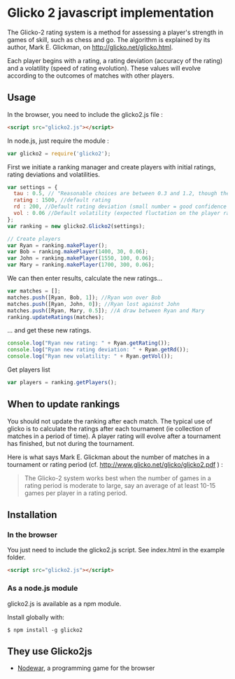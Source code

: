 # Glicko 2 javascript implementation

The Glicko-2 rating system is a method for assessing a player's strength in games of skill, such as chess and go.
The algorithm is explained by its author, Mark E. Glickman, on http://glicko.net/glicko.html.

Each player begins with a rating, a rating deviation (accuracy of the rating) and a volatility (speed of rating evolution). These values will evolve according to the outcomes of matches with other players.

## Usage

In the browser, you need to include the glicko2.js file :

``` html
<script src="glicko2.js"></script>
```

In node.js, just require the module :

``` javascript
var glicko2 = require('glicko2');
```

First we initiate a ranking manager and create players with initial ratings, rating deviations and volatilities.

``` javascript
var settings = {
  tau : 0.5, // "Reasonable choices are between 0.3 and 1.2, though the system should be tested to decide which value results in greatest predictive accuracy."
  rating : 1500, //default rating
  rd : 200, //Default rating deviation (small number = good confidence on the rating accuracy)
  vol : 0.06 //Default volatility (expected fluctation on the player rating)
};
var ranking = new glicko2.Glicko2(settings);

// Create players
var Ryan = ranking.makePlayer();
var Bob = ranking.makePlayer(1400, 30, 0.06);
var John = ranking.makePlayer(1550, 100, 0.06);
var Mary = ranking.makePlayer(1700, 300, 0.06);
```

We can then enter results, calculate the new ratings...

``` javascript
var matches = [];
matches.push([Ryan, Bob, 1]); //Ryan won over Bob
matches.push([Ryan, John, 0]); //Ryan lost against John
matches.push([Ryan, Mary, 0.5]); //A draw between Ryan and Mary
ranking.updateRatings(matches);
```

... and get these new ratings.

``` javascript
console.log("Ryan new rating: " + Ryan.getRating());
console.log("Ryan new rating deviation: " + Ryan.getRd());
console.log("Ryan new volatility: " + Ryan.getVol());
```

Get players list

``` javascript
var players = ranking.getPlayers();
```

## When to update rankings

You should not update the ranking after each match.
The typical use of glicko is to calculate the ratings after each tournament (ie collection of matches in a period of time).
A player rating will evolve after a tournament has finished, but not during the tournament. 

Here is what says Mark E. Glickman about the number of matches in a tournament or rating period (cf. http://www.glicko.net/glicko/glicko2.pdf ) :
> The Glicko-2 system works best when the number of games in a rating period is moderate to large, say an average of at least 10-15 games per player in a rating period.

## Installation

### In the browser

You just need to include the glicko2.js script.
See index.html in the example folder.

``` html
<script src="glicko2.js"></script>
```

### As a node.js module

glicko2.js is available as a npm module.

Install globally with:

``` shell
$ npm install -g glicko2
```

## They use Glicko2js

* [Nodewar](http://www.nodewar.com), a programming game for the browser
